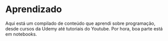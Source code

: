 # Aprendizado
Aqui está um compilado de conteúdo que aprendi sobre programação, desde cursos da Udemy até tutoriais do Youtube. Por hora, boa parte está em notebooks.

